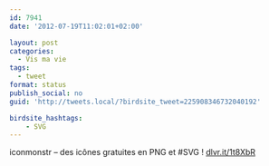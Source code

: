 ```yaml
---
id: 7941
date: '2012-07-19T11:02:01+02:00'

layout: post
categories:
  - Vis ma vie
tags:
  - tweet
format: status
publish_social: no
guid: 'http://tweets.local/?birdsite_tweet=225908346732040192'

birdsite_hashtags:
    - SVG
---
```


iconmonstr – des icônes gratuites en PNG et #SVG ! [dlvr.it/1t8XbR](http://dlvr.it/1t8XbR)